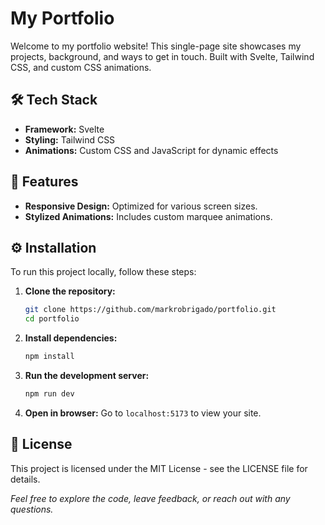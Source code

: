 # My Portfolio

Welcome to my portfolio website! This single-page site showcases my projects, background, and ways to get in touch. Built with Svelte, Tailwind CSS, and custom CSS animations.

## 🛠️ Tech Stack

- **Framework:** Svelte
- **Styling:** Tailwind CSS
- **Animations:** Custom CSS and JavaScript for dynamic effects

## 🚀 Features

- **Responsive Design:** Optimized for various screen sizes.
- **Stylized Animations:** Includes custom marquee animations.

## ⚙️ Installation

To run this project locally, follow these steps:

1. **Clone the repository:**
   ```bash
   git clone https://github.com/markrobrigado/portfolio.git
   cd portfolio
   ```
2. **Install dependencies:**
   ```bash
   npm install
   ```
3. **Run the development server:**
   ```bash
   npm run dev
   ```
4. **Open in browser:** Go to `localhost:5173` to view your site.

## 📄 License

This project is licensed under the MIT License - see the LICENSE file for details.

_Feel free to explore the code, leave feedback, or reach out with any questions._
